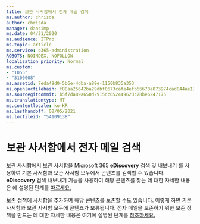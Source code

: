 ```yaml
---
title: 보관 사서함에서 전자 메일 검색
ms.author: chrisda
author: chrisda
manager: dansimp
ms.date: 04/21/2020
ms.audience: ITPro
ms.topic: article
ms.service: o365-administration
ROBOTS: NOINDEX, NOFOLLOW
localization_priority: Normal
ms.custom:
- "1055"
- "3100008"
ms.assetid: 7eda49d0-5b6e-4dba-a89e-1150b835a353
ms.openlocfilehash: f88aa25642ba29dbf0673cafe4efb66678a873974cad844ae12fc35287915f33
ms.sourcegitcommit: b5f7da89a650d2915dc652449623c78be6247175
ms.translationtype: MT
ms.contentlocale: ko-KR
ms.lasthandoff: 08/05/2021
ms.locfileid: "54109138"
---
```

# <a name="search-for-email-in-the-archive-mailbox"></a>보관 사서함에서 전자 메일 검색

보관 사서함에서 보관 사서함을 Microsoft 365 **eDiscovery** 검색 및 내보내기 를 사용하여 기본 사서함과 보관 사서함 모두에서 콘텐츠를 검색할 수 있습니다. **eDiscovery** 검색 내보내기 기능을 사용하여 해당 콘텐츠를 찾는 데 대한 자세한 내용은 에 설명된 단계를 [따르세요.](https://docs.microsoft.com/microsoft-365/compliance/export-search-results)
  
보존 정책에 사서함을 추가하여 해당 콘텐츠를 보존할 수도 있습니다. 이렇게 하면 기본 사서함과 보관 사서함 모두에 콘텐츠가 보류됩니다. 전자 메일을 보존하기 위한 보존 정책을 만드는 데 대한 자세한 내용은 여기에 설명된 단계를 [참조하세요.](https://docs.microsoft.com/microsoft-365/compliance/retention-policies)
  